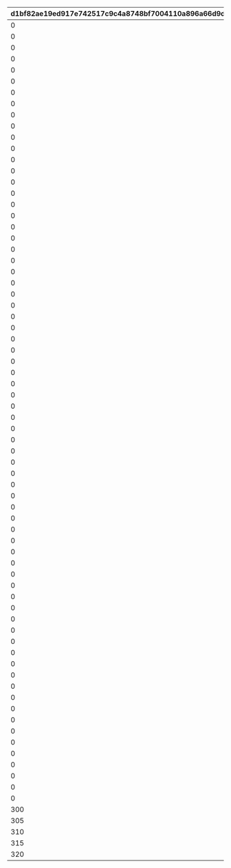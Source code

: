 |d1bf82ae19ed917e742517c9c4a8748bf7004110a896a66d9d7bac44d0dfa024|40ecafaa6324c477e012647340e2cb02f566119289bef68afe02e426febc00a5|d45d30c4d242aa3bc1c6583bf3d098254f600546eacd6781be737350fe0cc8e0|e09e40d90d793ae5781a19532d6e00d6f4a3c9285ef43bbc2c596cca6596618a|ff3f77c840ad9ebfae73e63560465ac395a23a2fe41bb829e404d9991df9af9f|acc3775152df8724902a4c1e14ad9e4c8132454896912627f79155f392761d05|a619c240fb03fe6118ec2278bdbc327a0ae350f7c10a3c86bc7778f72a0c79c3|9a7c4a139f220aa9018bde5159a5c612e21718254314f87297ff326b293404e3|84958361aed932f86e3ed12ddf9f2d8cc0b2e737061c2d75379049845d38c57e|
| --- | --- | --- | --- | --- | --- | --- | --- | --- |
|0|0|3|0|4|0|1|101|2|
|0|0|7|0|8|0|5|102|6|
|0|0|11|0|12|0|9|103|10|
|0|0|15|0|16|0|13|104|14|
|0|0|19|0|20|0|17|105|18|
|0|0|23|0|0|0|21|106|22|
|0|0|26|0|0|0|24|107|25|
|0|0|29|0|0|0|27|108|28|
|0|0|32|0|0|0|30|109|31|
|0|0|35|0|0|0|33|110|34|
|0|0|38|0|0|39|36|111|37|
|0|0|42|0|0|43|40|112|41|
|0|0|46|0|0|47|44|113|45|
|0|0|50|0|0|51|48|114|49|
|0|0|54|0|0|55|52|115|53|
|0|0|58|0|59|0|56|201|57|
|0|0|62|0|63|0|60|202|61|
|0|0|66|0|67|0|64|203|65|
|0|0|70|0|71|0|68|204|69|
|0|0|74|0|75|0|72|205|73|
|0|0|78|0|0|79|76|206|77|
|0|0|82|0|0|83|80|207|81|
|0|0|86|0|0|87|84|208|85|
|0|0|90|0|0|91|88|209|89|
|0|0|94|0|0|95|92|210|93|
|0|0|98|0|322|321|96|211|97|
|0|0|101|0|324|323|99|212|100|
|0|0|104|0|326|325|102|213|103|
|0|0|107|0|328|327|105|214|106|
|0|0|110|0|330|329|108|215|109|
|0|0|113|0|0|114|111|301|112|
|0|0|117|0|0|118|115|302|116|
|0|0|121|0|0|122|119|303|120|
|0|0|125|0|0|126|123|304|124|
|0|0|129|0|0|130|127|305|128|
|0|133|134|136|135|0|131|306|132|
|0|139|140|142|141|0|137|307|138|
|0|145|146|148|147|0|143|308|144|
|0|151|152|154|153|0|149|309|150|
|0|157|158|160|159|0|155|310|156|
|0|0|163|0|164|0|161|311|162|
|0|0|167|0|168|0|165|312|166|
|0|0|171|0|172|0|169|313|170|
|0|0|175|0|176|0|173|314|174|
|0|0|179|0|180|0|177|315|178|
|0|0|183|0|184|0|181|401|182|
|0|0|187|0|188|0|185|402|186|
|0|0|191|0|192|0|189|403|190|
|0|0|195|0|196|0|193|404|194|
|0|0|199|0|200|0|197|405|198|
|0|203|204|0|205|0|201|406|202|
|0|208|209|0|210|0|206|407|207|
|0|213|214|0|215|0|211|408|212|
|0|218|219|0|220|0|216|409|217|
|0|223|224|0|225|0|221|410|222|
|0|0|228|0|230|229|226|411|227|
|0|0|233|0|235|234|231|412|232|
|0|0|238|0|240|239|236|413|237|
|0|0|243|0|245|244|241|414|242|
|0|0|248|0|250|249|246|415|247|
|0|0|253|0|0|254|251|501|252|
|0|0|257|0|0|258|255|502|256|
|0|0|261|0|0|262|259|503|260|
|0|0|265|0|0|266|263|504|264|
|0|0|269|0|0|270|267|505|268|
|0|0|273|0|275|274|271|506|272|
|0|0|278|0|280|279|276|507|277|
|0|0|283|0|285|284|281|508|282|
|0|0|288|0|290|289|286|509|287|
|0|0|293|0|295|294|291|510|292|
|300|0|298|0|0|299|296|511|297|
|305|0|303|0|0|304|301|512|302|
|310|0|308|0|0|309|306|513|307|
|315|0|313|0|0|314|311|514|312|
|320|0|318|0|0|319|316|515|317|